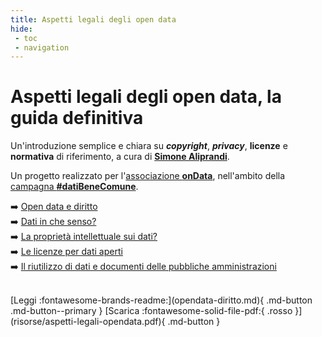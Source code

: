 ```yaml
---
title: Aspetti legali degli open data
hide:
 - toc
 - navigation
---
```


# Aspetti legali degli open data, la guida definitiva

Un'introduzione semplice e chiara su ***copyright***, ***privacy***, **licenze** e **normativa** di riferimento, a cura di [**Simone Aliprandi**](autore.md).

Un progetto realizzato per l'[associazione **onData**](https://www.ondata.it/), nell'ambito della [campagna **#datiBeneComune**](https://www.datibenecomune.it/).

➡️ [Open data e diritto](opendata-diritto.md)<br>
➡️ [Dati in che senso?](dati-in-che-senso.md)<br>
➡️ [La proprietà intellettuale sui dati?](la-proprietà-intellettuale-sui-dati.md)<br>
➡️ [Le licenze per dati aperti](le-licenze-per-dati-aperti.md)<br>
➡️ [Il riutilizzo di dati e documenti delle pubbliche amministrazioni](il-riutilizzo-di-dati-e-documenti-delle-pubbliche-amministrazioni.md)

<br>
[Leggi :fontawesome-brands-readme:](opendata-diritto.md){ .md-button .md-button--primary } [Scarica :fontawesome-solid-file-pdf:{ .rosso }](risorse/aspetti-legali-opendata.pdf){ .md-button }
